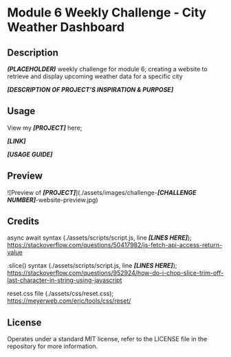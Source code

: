 # Module 6 Weekly Challenge - City Weather Dashboard

## Description

***(PLACEHOLDER)*** weekly challenge for module 6; creating a website to retrieve and display upcoming weather data for a specific city

***[DESCRIPTION OF PROJECT'S INSPIRATION & PURPOSE]***

## Usage

View my ***[PROJECT]*** here;

***[LINK]***

***[USAGE GUIDE]***

## Preview

![Preview of ***[PROJECT]***](./assets/images/challenge-***[CHALLENGE NUMBER]***-website-preview.jpg)

## Credits

async await syntax (./assets/scripts/script.js, line ***[LINES HERE]***); https://stackoverflow.com/questions/50417982/js-fetch-api-access-return-value

.slice() syntax (./assets/scripts/script.js, line ***[LINES HERE]***);
https://stackoverflow.com/questions/952924/how-do-i-chop-slice-trim-off-last-character-in-string-using-javascript

reset.css file (./assets/css/reset.css);
https://meyerweb.com/eric/tools/css/reset/

## License

Operates under a standard MIT license, refer to the LICENSE file in the repository for more information.
